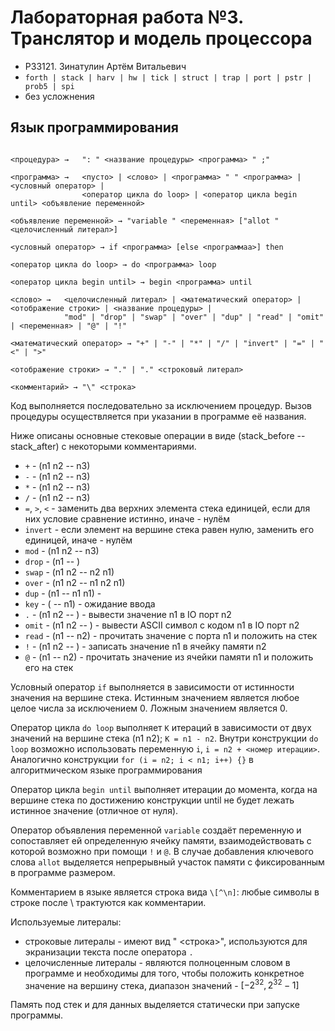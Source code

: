 # Лабораторная работа №3. Транслятор и модель процессора

* P33121. Зинатулин Артём Витальевич
* ```forth | stack | harv | hw | tick | struct | trap | port | pstr | prob5 | spi```
* без усложнения

## Язык программирования

```

<процедура> →   ": " <название процедуры> <программа> " ;"

<программа> →   <пусто> | <слово> | <программа> " " <программа> | <условный оператор> |
                <оператор цикла do loop> | <оператор цикла begin until> <объявление переменной>
                
<объявление переменной> → "variable " <переменная> ["allot " <целочисленный литерал>] 

<условный оператор> → if <программа> [else <программаа>] then  

<оператор цикла do loop> → do <программа> loop  

<оператор цикла begin until> → begin <программа> until  

<слово> →   <целочисленный литерал> | <математический оператор> | <отображение строки> | <название процедуры> |
            "mod" | "drop" | "swap" | "over" | "dup" | "read" | "omit" | <переменная> | "@" | "!"

<математический оператор> → "+" | "-" | "*" | "/" | "invert" | "=" | "<" | ">" 

<отображение строки> → "." | "." <строковый литерал>

<комментарий> → "\" <строка>

```

Код выполняется последовательно за исключением процедур.
Вызов процедуры осуществляется при указании в программе её названия.

Ниже описаны основные стековые операции в виде (stack_before -- stack_after) с некоторыми комментариями.

* ```+``` - (n1 n2 -- n3)
* ```-``` - (n1 n2 -- n3)
* ```*``` - (n1 n2 -- n3)
* ```/``` - (n1 n2 -- n3)
* ```=```, ```>```, ```<``` - заменить два верхних элемента стека единицей, если для них условие сравнение истинно,
  иначе - нулём
* ```invert``` - если элемент на вершине стека равен нулю, заменить его единицей, иначе - нулём
* ```mod``` - (n1 n2 -- n3)
* ```drop``` - (n1 -- )
* ```swap``` - (n1 n2 -- n2 n1)
* ```over``` - (n1 n2 -- n1 n2 n1)
* ```dup``` - (n1 -- n1 n1) -
* ```key``` - ( -- n1) - ожидание ввода
* ```.``` - (n1 n2 -- ) - вывести значение n1 в IO порт n2
* ```omit``` - (n1 n2 -- ) - вывести ASCII символ с кодом n1 в IO порт n2
* ```read``` - (n1 -- n2) - прочитать значение с порта n1 и положить на стек
* ```!``` - (n1 n2 -- ) - записать значение n1 в ячейку памяти n2
* ```@``` - (n1 -- n2) - прочитать значение из ячейки памяти n1 и положить его на стек

Условный оператор ```if``` выполняется в зависимости от истинности значения на вершине стека.
Истинным значением является любое целое числа за исключением 0. Ложным значением является 0.

Оператор цикла ```do loop``` выполняет ```K``` итераций в зависимости от двух значений на вершине стека (n1 n2);
```K = n1 - n2```. Внутри конструкции ```do loop``` возможно использовать
переменную ```i```, ```i = n2 + <номер итерации>```.
Аналогично конструкции ```for (i = n2; i < n1; i++) {}``` в алгоритмическом языке программирования

Оператор цикла ```begin until``` выполняет итерации до момента, когда на вершине стека
по достижению конструкции until не будет лежать истинное значение (отличное от нуля).

Оператор объявления переменной ```variable``` создаёт переменную и сопоставляет ей 
определенную ячейку памяти, взаимодействовать с которой возможно при помощи ```!``` и ```@```.
В случае добавления ключевого слова ```allot``` выделяется непрерывный участок памяти с фиксированным
в программе размером.

Комментарием в языке является строка вида ```\[^\n]```: любые символы в строке после \ трактуются как комментарии.

Используемые литералы:

* строковые литералы - имеют вид " <строка>", используются для экранизации текста после оператора ```.```
* целочисленные литералы - являются полноценным словом в программе и необходимы для того, чтобы положить конкретное
  значение на вершину стека, диапазон значений - $[-2^{32}, 2^{32} - 1]$

Память под стек и для данных выделяется статически при запуске программы.
